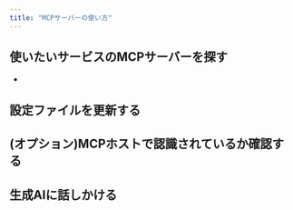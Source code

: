 ```yaml
---
title: "MCPサーバーの使い方"
---
```


## 使いたいサービスのMCPサーバーを探す

- 

## 設定ファイルを更新する

## (オプション)MCPホストで認識されているか確認する

## 生成AIに話しかける
